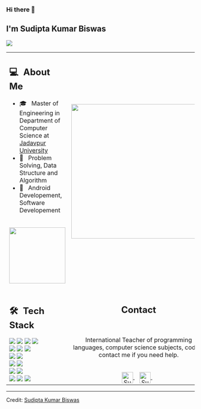 ### Hi there 👋

## I'm Sudipta Kumar Biswas
![](https://komarev.com/ghpvc/?username=y9rabbito&color=0069b4)
<table>
  <tr>
    <td>
      <h2> 💻 &nbsp;About Me </h2>
       <ul>
        <li>🎓 &nbsp; Master of Engineering in Department of Computer Science at <a href="https://ut.ac.ir/en">Jadavpur University</a></li>
        <li>👑 &nbsp; Problem Solving, Data Structure and Algorithm </li>
        <li>🤔 &nbsp; Android Developement, Software Developement </li>
       </ul>
       <p align="center">
         <br>
        <img height="150em" src="https://github-readme-stats-eight-theta.vercel.app/api?username=y9rabbito&show_icons=true&theme=algolia&include_all_commits=true&count_private=true"/>
        </p>
    </td>
    <td>
     <p align="center">
        <img height="360em" src="https://github.com/Taabannn/Taabannn/blob/main/images/java-python-developer.png"/>
     </p>
    </td>
  </tr>
  <tr>
   <td>
     <h2> 🛠 &nbsp;Tech Stack</h2>
     <img src="https://img.shields.io/badge/-C-05122A?style=flat&logo=C"/>
     <img src="https://img.shields.io/badge/-C++-05122A?style=flat&logo=C%2B%2B"/>
     <img src="https://img.shields.io/badge/-Python-05122A?style=flat&logo=python"/>
     <img src="https://img.shields.io/badge/kotlin-%237F52FF.svg?style=flat&logo=kotlin&logoColor=white"/>
     <br>
     <img src="https://img.shields.io/badge/Android-3DDC84?style=flat&logo=android&logoColor=white"/>
     <img src="https://img.shields.io/badge/-Django-05122A?style=flat&logo=django"/>
     <img src="https://img.shields.io/badge/-Flask-05122A?style=flat&logo=flask"/>
     <br>
     <img src="https://img.shields.io/badge/-jupyter-05122A?style=flat&logo=jupyter"/>
     <img src="https://img.shields.io/badge/-Markdown-05122A?style=flat&logo=markdown"/>
     <br>
     <img src="https://img.shields.io/badge/-Git-05122A?style=flat&logo=git"/>
     <img src="https://img.shields.io/badge/-Github-05122A?style=flat&logo=github"/>
     <br>
     <img src="https://img.shields.io/badge/-MySql-05122A?style=flat&logo=mysql"/>
     <img src="https://img.shields.io/badge/-SQLite-05122A?style=flat&logo=sqlite"/>
     <br>
     <img src="https://img.shields.io/badge/-IntelliJ-05122A?style=flat&logo=intellijidea"/>
     <img src="https://img.shields.io/badge/Android%20Studio-3DDC84.svg?style=flat&logo=android-studio"/>
     <img src="https://img.shields.io/badge/-Visual%20Studio%20Code-05122A?style=flat&logo=visual-studio-code&logoColor=007ACC"/>
   </td>
   <td>
    <div align="center">
      <h2><b>Contact</b></h2>
      <br>
      <p>International Teacher of programming languages, computer science subjects, coding
        <br>contact me if you need help.
      </p>
      <br>
      <a href="mailto:sudipta.kumar.biswas@protonmail.com" >
      <img align="center" alt="Sudipta Kumar Biswas | Gmail" width="30em" src="https://img.icons8.com/ios-glyphs/50/000000/gmail.png" />
      </a> &nbsp;&nbsp;
      <a href="https://www.linkedin.com/in/sudipta-kumar-biswas-436aa118b/" >
      <img align="center" alt="Sudipta Kumar Biswas | LinkedIn" width="30em" src="https://img.icons8.com/ios-glyphs/50/000000/linkedin.png" />
      </a> &nbsp;&nbsp;
      <br>
    </div>
   </td>
  </tr>
</table>

------

Credit: [Sudipta Kumar Biswas](https://github.com/y9rabbito)
